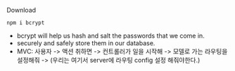 Download

`npm i bcrypt`

- bcrypt will help us hash and salt the passwords that we come in.
- securely and safely store them in our database.
- MVC: 사용자 -> 액션 취하면 -> 컨트롤러가 일을 시작해 -> 모델로 가는 라우팅을 설정해줘 -> (우리는 여기서 server에 라우팅 config 설정 해줘야한다.)
